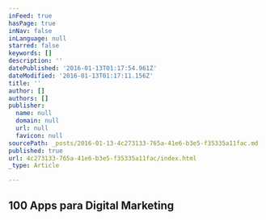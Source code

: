 ```yaml
---
inFeed: true
hasPage: true
inNav: false
inLanguage: null
starred: false
keywords: []
description: ''
datePublished: '2016-01-13T01:17:54.961Z'
dateModified: '2016-01-13T01:17:11.156Z'
title: ''
author: []
authors: []
publisher:
  name: null
  domain: null
  url: null
  favicon: null
sourcePath: _posts/2016-01-13-4c273133-765a-41e6-b3e5-f35335a11fac.md
published: true
url: 4c273133-765a-41e6-b3e5-f35335a11fac/index.html
_type: Article

---
```

## 100 Apps para Digital Marketing